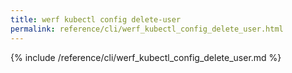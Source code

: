 ```yaml
---
title: werf kubectl config delete-user
permalink: reference/cli/werf_kubectl_config_delete_user.html
---
```


{% include /reference/cli/werf_kubectl_config_delete_user.md %}
